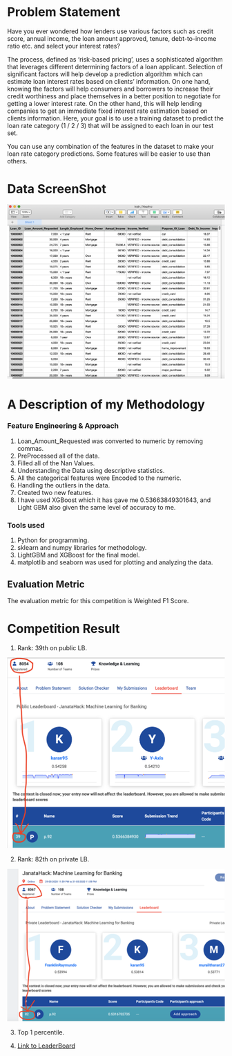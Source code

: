 # Problem Statement

Have you ever wondered how lenders use various factors such as credit score, annual income, the loan amount approved, tenure, debt-to-income ratio etc. and select your interest rates? 

The process, defined as ‘risk-based pricing’, uses a sophisticated algorithm that leverages different determining factors of a loan applicant. Selection of significant factors will help develop a prediction algorithm which can estimate loan interest rates based on clients’ information. On one hand, knowing the factors will help consumers and borrowers to increase their credit worthiness and place themselves in a better position to negotiate for getting a lower interest rate. On the other hand, this will help lending companies to get an immediate fixed interest rate estimation based on clients information. Here, your goal is to use a training dataset to predict the loan rate category (1 / 2 / 3) that will be assigned to each loan in our test set.

You can use any combination of the features in the dataset to make your loan rate category predictions. Some features will be easier to use than others.



# Data ScreenShot

<img src="Screenshot 2020-06-01 at 7.39.59 AM.png">


# A Description of my Methodology


   ### Feature Engineering & Approach


1. Loan_Amount_Requested was converted to numeric by removing commas.
2. PreProcessed all of the data.
3. Filled all of the Nan Values.
4. Understanding the Data using descriptive statistics.
5. All the categorical features were Encoded to the numeric.
6. Handling the outliers in the data.
7. Created two new features.
8. I have used XGBoost which it has gave me 0.53663849301643, and Light GBM also given the same level of accuracy to me.


### Tools used


1. Python for programming.
2. sklearn and numpy libraries for methodology.
3. LightGBM and XGBoost for the final model.
4. matplotlib and seaborn was used for plotting and analyzing the data.


## Evaluation Metric
The evaluation metric for this competition is Weighted F1 Score.


# Competition Result


1. Rank: 39th on public LB.

<img src = "Screenshot 2020-06-01 at 12.00.16 AM.png">


2. Rank: 82th on private LB.

<img src = "Screenshot 2020-06-01 at 8.53.39 AM.png">

3. Top 1 percentile.

4. [Link to LeaderBoard](https://datahack.analyticsvidhya.com/contest/janatahack-machine-learning-for-banking/#LeaderBoard "LCO")
